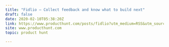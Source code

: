 ```yaml
---
title: "Fidlio — Collect feedback and know what to build next"
draft: false
date: 2020-02-10T05:38:20Z
link: https://www.producthunt.com/posts/fidlio?utm_medium=RSS&utm_source=hune
site: www.producthunt.com
topic: product hunt  

---
```


